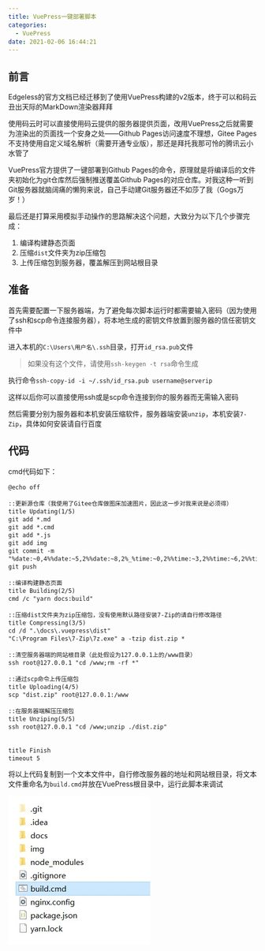 ```yaml
---
title: VuePress一键部署脚本
categories:
  - VuePress
date: 2021-02-06 16:44:21
---
```


## 前言

Edgeless的官方文档已经迁移到了使用VuePress构建的v2版本，终于可以和码云丑出天际的MarkDown渲染器拜拜

使用码云时可以直接使用码云提供的服务器提供页面，改用VuePress之后就需要为渲染出的页面找一个安身之处——Github Pages访问速度不理想，Gitee Pages不支持使用自定义域名解析（需要开通专业版），那还是拜托我那可怜的腾讯云小水管了

VuePress官方提供了一键部署到Github Pages的命令，原理就是将编译后的文件夹初始化为git仓库然后强制推送覆盖Github Pages的对应仓库。对我这种一听到Git服务器就脑阔痛的懒狗来说，自己手动建Git服务器还不如莎了我（Gogs万岁！）

最后还是打算采用模拟手动操作的思路解决这个问题，大致分为以下几个步骤完成：

1. 编译构建静态页面
2. 压缩`dist`文件夹为zip压缩包
3. 上传压缩包到服务器，覆盖解压到网站根目录

## 准备

首先需要配置一下服务器端，为了避免每次脚本运行时都需要输入密码（因为使用了ssh和scp命令连接服务器），将本地生成的密钥文件放置到服务器的信任密钥文件中

进入本机的`C:\Users\用户名\.ssh`目录，打开`id_rsa.pub`文件

> 如果没有这个文件，请使用`ssh-keygen -t rsa`命令生成

执行命令`ssh-copy-id -i ~/.ssh/id_rsa.pub username@serverip`

这样以后你可以直接使用ssh或是scp命令连接到你的服务器而无需输入密码

然后需要分别为服务器和本机安装压缩软件，服务器端安装`unzip`，本机安装`7-Zip`，具体如何安装请自行百度

## 代码
cmd代码如下：

```
@echo off

::更新源仓库（我使用了Gitee仓库做图床加速图片，因此这一步对我来说是必须得）
title Updating(1/5)
git add *.md
git add *.cmd
git add *.js
git add img
git commit -m "%date:~0,4%%date:~5,2%%date:~8,2%_%time:~0,2%%time:~3,2%%time:~6,2%%time:~9,2%"
git push

::编译构建静态页面
title Building(2/5)
cmd /c "yarn docs:build"

::压缩dist文件夹为zip压缩包，没有使用默认路径安装7-Zip的请自行修改路径
title Compressing(3/5)
cd /d ".\docs\.vuepress\dist"
"C:\Program Files\7-Zip\7z.exe" a -tzip dist.zip *

::清空服务器端的网站根目录（此处假设为127.0.0.1上的/www目录）
ssh root@127.0.0.1 "cd /www;rm -rf *"

::通过scp命令上传压缩包
title Uploading(4/5)
scp "dist.zip" root@127.0.0.1:/www

::在服务器端解压压缩包
title Unziping(5/5)
ssh root@127.0.0.1 "cd /www;unzip ./dist.zip"


title Finish
timeout 5
```

将以上代码复制到一个文本文件中，自行修改服务器的地址和网站根目录，将文本文件重命名为`build.cmd`并放在VuePress根目录中，运行此脚本来调试

![](img/171438.jpg)